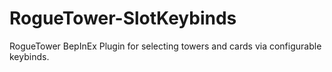 # RogueTower-SlotKeybinds
RogueTower BepInEx Plugin for selecting towers and cards via configurable keybinds.
